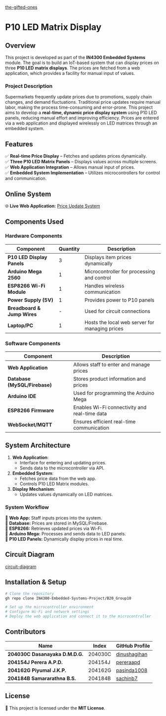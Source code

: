 [the-gifted-ones](the-gifted-ones.jpeg)

# P10 LED Matrix Display

## Overview

This project is developed as part of the **IN4300 Embedded Systems** module. The goal is to build an IoT-based system that can display prices on three **P10 LED matrix displays**. The prices are fetched from a web application, which provides a facility for manual input of values.

### Project Description

Supermarkets frequently update prices due to promotions, supply chain changes, and demand fluctuations. Traditional price updates require manual labor, making the process time-consuming and error-prone. This project aims to develop a **real-time, dynamic price display system** using P10 LED panels, reducing manual effort and improving efficiency. Prices are entered via a web application and displayed wirelessly on LED matrices through an embedded system.

## Features

✅ **Real-time Price Display** – Fetches and updates prices dynamically.\
✅ **Three P10 LED Matrix Panels** – Displays values across multiple screens.\
✅ **Web Application Integration** – Allows manual input of prices.\
✅ **Embedded System Implementation** – Utilizes microcontrollers for control and communication.

## Online System

🌐 **Live Web Application:** [Price Update System](http://54.234.134.192:5000)

## Components Used

### Hardware Components

| Component                   | Quantity | Description                                    |
| --------------------------- | -------- | ---------------------------------------------- |
| **P10 LED Display Panels**  | 3        | Displays item prices dynamically               |
| **Arduino Mega 2560**       | 1        | Microcontroller for processing and control     |
| **ESP8266 Wi-Fi Module**    | 1        | Handles wireless communication                 |
| **Power Supply (5V)**       | 1        | Provides power to P10 panels                   |
| **Breadboard & Jump Wires** | -        | Used for circuit connections                   |
| **Laptop/PC**               | 1        | Hosts the local web server for managing prices |

### Software Components

| Component                     | Description                                   |
| ----------------------------- | --------------------------------------------- |
| **Web Application**           | Allows staff to enter and manage prices       |
| **Database (MySQL/Firebase)** | Stores product information and prices         |
| **Arduino IDE**               | Used for programming the Arduino Mega         |
| **ESP8266 Firmware**          | Enables Wi-Fi connectivity and real-time data |
| **WebSocket/MQTT**            | Ensures efficient real-time communication     |

## System Architecture

1. **Web Application**:
   - Interface for entering and updating prices.
   - Sends data to the microcontroller via API.
2. **Embedded System**:
   - Fetches price data from the web app.
   - Controls P10 LED Matrix modules.
3. **Display Mechanism**:
   - Updates values dynamically on LED matrices.

### System Workflow

📌 **Web App:** Staff inputs prices into the system.\
📌 **Database:** Prices are stored in MySQL/Firebase.\
📌 **ESP8266:** Retrieves updated prices via Wi-Fi.\
📌 **Arduino Mega:** Processes and sends data to LED panels.\
📌 **P10 LED Panels:** Dynamically display prices in real time.

## Circuit Diagram

[circuit-diagram](circuit-diagram.jpeg)


## Installation & Setup

```sh
# Clone the repository
gh repo clone IN4300-Embedded-Systems-Project/B20_Group10

# Set up the microcontroller environment
# Configure Wi-Fi and network settings
# Deploy the web application and connect it to the microcontroller
```

## Contributors
| Name | Index | GitHub Profile |
|--------------------------|------------|----------------|
| **204030C Dasanayaka D.M.D.G.**  | 204030C  | [dinushagihan](https://github.com/dinushagihan) |
| **204154J Perera A.P.D.**        | 204154J  | [pereraapd](https://github.com/pereraapd) |
| **204162G Piyumal J.K.P.**       | 204162G  | [pasinda1008](https://github.com/pasinda1008) |
| **204184B Samararathna B.S.**    | 204184B  | [sachinb7](https://github.com/sachinb7) |


## License

📜 This project is licensed under the **MIT License**.

